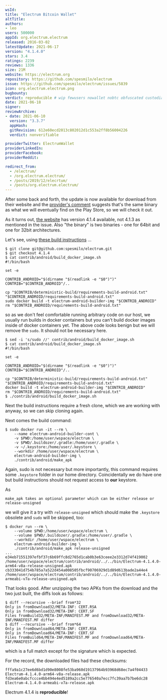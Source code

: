 ```yaml
---
wsId: 
title: "Electrum Bitcoin Wallet"
altTitle: 
authors:
- leo
users: 500000
appId: org.electrum.electrum
released: 2016-03-02
latestUpdate: 2021-06-17
version: "4.1.4.0"
stars: 3.4
ratings: 2239
reviews: 1336
size: 21M
website: https://electrum.org
repository: https://github.com/spesmilo/electrum
issue: https://github.com/spesmilo/electrum/issues/5839
icon: org.electrum.electrum.png
bugbounty: 
verdict: reproducible # wip fewusers nowallet nobtc obfuscated custodial nosource nonverifiable reproducible bounty defunct
date: 2021-06-18
signer: 
reviewArchive:
- date: 2021-06-10
  version: "3.3.7"
  appHash: 
  gitRevision: 612e60ecd2013c802012d1c553a2ff8b56004226
  verdict: nonverifiable

providerTwitter: ElectrumWallet
providerLinkedIn: 
providerFacebook: 
providerReddit: 

redirect_from:
  - /electrum/
  - /org.electrum.electrum/
  - /posts/2019/12/elecrtum/
  - /posts/org.electrum.electrum/
---
```



After some back and forth, the update is now available for download from their
website and the
[provider's comment](https://github.com/spesmilo/electrum/issues/5839#issuecomment-862623464)
suggests that's the same binary as what we will eventually find on the Play
Store, so we will check it out.

As it turns out, [the website](https://electrum.org/#download) has version 4.1.4
available, not 4.1.3 as mentioned in the issue. Also "the binary" is two
binaries - one for 64bit and one for 32bit architectures.

Let's see, using
[these build instructions](https://github.com/spesmilo/electrum/tree/master/contrib/android#android-binary-with-docker) ...

```
$ git clone git@github.com:spesmilo/electrum.git
$ git checkout 4.1.4
$ cat contrib/android/build_docker_image.sh
#!/bin/bash

set -e

CONTRIB_ANDROID="$(dirname "$(readlink -e "$0")")"
CONTRIB="$CONTRIB_ANDROID"/..

cp "$CONTRIB/deterministic-build/requirements-build-android.txt" "$CONTRIB_ANDROID/requirements-build-android.txt"
sudo docker build -t electrum-android-builder-img "$CONTRIB_ANDROID"
rm "$CONTRIB_ANDROID/requirements-build-android.txt"
```

so as we don't feel comfortable running arbitrary code on our host, we usually
run builds in docker containers but you can't build docker images inside of
docker containers yet. The above code looks benign but we will remove the `sudo`.
It should not be necessary here.

```
$ sed -i 's/sudo //' contrib/android/build_docker_image.sh
$ cat contrib/android/build_docker_image.sh
#!/bin/bash

set -e

CONTRIB_ANDROID="$(dirname "$(readlink -e "$0")")"
CONTRIB="$CONTRIB_ANDROID"/..

cp "$CONTRIB/deterministic-build/requirements-build-android.txt" "$CONTRIB_ANDROID/requirements-build-android.txt"
docker build -t electrum-android-builder-img "$CONTRIB_ANDROID"
rm "$CONTRIB_ANDROID/requirements-build-android.txt"
$ ./contrib/android/build_docker_image.sh
```

Next the build instructions require a fresh clone, which we are working with
anyway, so we can skip cloning again.

Next comes the build command:

```
$ sudo docker run -it --rm \
    --name electrum-android-builder-cont \
    -v $PWD:/home/user/wspace/electrum \
    -v $PWD/.buildozer/.gradle:/home/user/.gradle \
    -v ~/.keystore:/home/user/.keystore \
    --workdir /home/user/wspace/electrum \
    electrum-android-builder-img \
    ./contrib/android/make_apk
```

Again, sudo is not necessary but more importantly, this command requires some
`.keystore` folder in our home directory. Coincidentally we do have one but
build instructions should not request access to **our** keystore.

As

```
make_apk takes an optional parameter which can be either release or release-unsigned
```

we will give it a try with `release-unsigned` which should make the `.keystore`
obsolete and `sudo` will be skipped, too:

```
$ docker run --rm \
    --volume $PWD:/home/user/wspace/electrum \
    --volume $PWD/.buildozer/.gradle:/home/user/.gradle \
    --workdir /home/user/wspace/electrum \
    electrum-android-builder-img \
    ./contrib/android/make_apk release-unsigned
...
e34eb71551397efbf37c6b69ffc8d2765d1cab0b3e63ceee2e3312d74f419002  /home/user/wspace/electrum/contrib/android/../../bin/Electrum-4.1.4.0-arm64-v8a-release-unsigned.apk
cb333041d754b785a7a522d454a008505fbcf90706929d1d89d613bade2a44e4  /home/user/wspace/electrum/contrib/android/../../bin/Electrum-4.1.4.0-armeabi-v7a-release-unsigned.apk
```

That looks good. After unzipping the two APKs from the download and the two
just built, the diffs look as follows:

```
$ diff --recursive --brief from*32
Only in fromDownload32/META-INF: CERT.RSA
Only in fromDownload32/META-INF: CERT.SF
Files fromBuild32/META-INF/MANIFEST.MF and fromDownload32/META-INF/MANIFEST.MF differ
$ diff --recursive --brief from*64
Only in fromDownload64/META-INF: CERT.RSA
Only in fromDownload64/META-INF: CERT.SF
Files fromBuild64/META-INF/MANIFEST.MF and fromDownload64/META-INF/MANIFEST.MF differ
```

which is a full match except for the signature which is expected.

For the record, the downloaded files had these checksums:

```
fffa9a1c27ee6d6bd1d90e8008fe53ba960d19137964b93968d68ec7a4f04433  Electrum-4.1.4.0-arm64-v8a-release.apk
fd3ea6e0abcfccce4bb494e4ed5189a2cc5e776540a7ecc7fc39aa7b7be6dc28  Electrum-4.1.4.0-armeabi-v7a-release.apk
```

Electrum 4.1.4 is **reproducible**!
